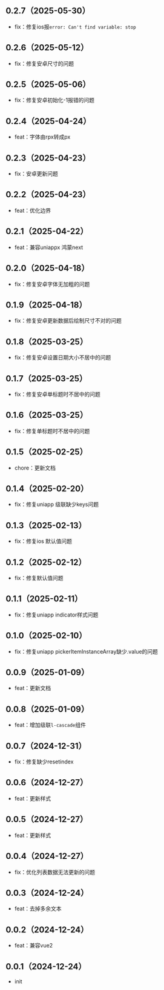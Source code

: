 ## 0.2.7（2025-05-30）
- fix：修复ios报`error: Can't find variable: stop`
## 0.2.6（2025-05-12）
- fix：修复安卓尺寸的问题
## 0.2.5（2025-05-06）
- fix：修复安卓初始化-1报错的问题
## 0.2.4（2025-04-24）
- feat：字体由rpx转成px
## 0.2.3（2025-04-23）
- fix：安卓更新问题
## 0.2.2（2025-04-23）
- feat：优化边界
## 0.2.1（2025-04-22）
- feat：兼容uniappx 鸿蒙next
## 0.2.0（2025-04-18）
- fix：修复安卓字体无加粗的问题
## 0.1.9（2025-04-18）
- fix：修复安卓更新数据后绘制尺寸不对的问题
## 0.1.8（2025-03-25）
- fix：修复安卓设置日期大小不居中的问题
## 0.1.7（2025-03-25）
- fix：修复安卓单标题时不居中的问题
## 0.1.6（2025-03-25）
- fix：修复单标题时不居中的问题
## 0.1.5（2025-02-25）
- chore：更新文档
## 0.1.4（2025-02-20）
- fix：修复uniapp 级联缺少keys问题
## 0.1.3（2025-02-13）
- fix：修复ios 默认值问题
## 0.1.2（2025-02-12）
- fix：修复默认值问题
## 0.1.1（2025-02-11）
- fix：修复uniapp indicator样式问题
## 0.1.0（2025-02-10）
- fix：修复uniapp pickerItemInstanceArray缺少.value的问题
## 0.0.9（2025-01-09）
- feat：更新文档
## 0.0.8（2025-01-09）
- feat：增加级联`l-cascade`组件
## 0.0.7（2024-12-31）
- fix：修复缺少resetindex
## 0.0.6（2024-12-27）
- feat：更新样式
## 0.0.5（2024-12-27）
- feat：更新样式
## 0.0.4（2024-12-27）
- fix：优化列表数据无法更新的问题
## 0.0.3（2024-12-24）
- feat：去掉多余文本
## 0.0.2（2024-12-24）
- feat：兼容vue2
## 0.0.1（2024-12-24）
- init
